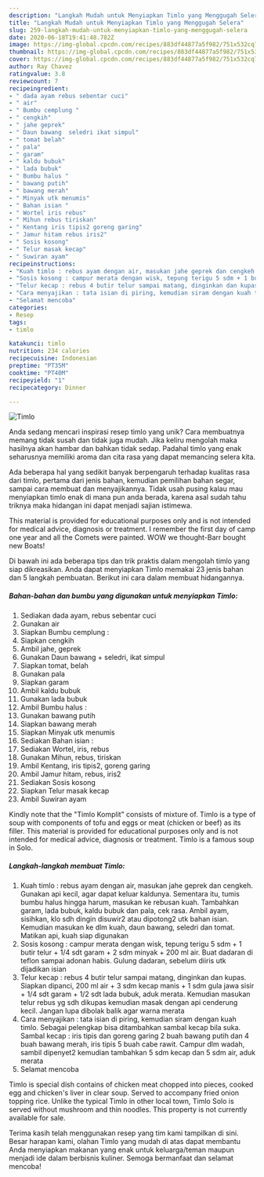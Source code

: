 ```yaml
---
description: "Langkah Mudah untuk Menyiapkan Timlo yang Menggugah Selera"
title: "Langkah Mudah untuk Menyiapkan Timlo yang Menggugah Selera"
slug: 259-langkah-mudah-untuk-menyiapkan-timlo-yang-menggugah-selera
date: 2020-06-18T19:41:48.782Z
image: https://img-global.cpcdn.com/recipes/883df44877a5f982/751x532cq70/timlo-foto-resep-utama.jpg
thumbnail: https://img-global.cpcdn.com/recipes/883df44877a5f982/751x532cq70/timlo-foto-resep-utama.jpg
cover: https://img-global.cpcdn.com/recipes/883df44877a5f982/751x532cq70/timlo-foto-resep-utama.jpg
author: Ray Chavez
ratingvalue: 3.8
reviewcount: 7
recipeingredient:
- " dada ayam rebus sebentar cuci"
- " air"
- " Bumbu cemplung "
- " cengkih"
- " jahe geprek"
- " Daun bawang  seledri ikat simpul"
- " tomat belah"
- " pala"
- " garam"
- " kaldu bubuk"
- " lada bubuk"
- " Bumbu halus "
- " bawang putih"
- " bawang merah"
- " Minyak utk menumis"
- " Bahan isian "
- " Wortel iris rebus"
- " Mihun rebus tiriskan"
- " Kentang iris tipis2 goreng garing"
- " Jamur hitam rebus iris2"
- " Sosis kosong"
- " Telur masak kecap"
- " Suwiran ayam"
recipeinstructions:
- "Kuah timlo : rebus ayam dengan air, masukan jahe geprek dan cengkeh. Gunakan api kecil, agar dapat keluar kaldunya. Sementara itu, tumis bumbu halus hingga harum, masukan ke rebusan kuah. Tambahkan garam, lada bubuk, kaldu bubuk dan pala, cek rasa. Ambil ayam, sisihkan, klo sdh dingin disuwir2 atau dipotong2 utk bahan isian. Kemudian masukan ke dlm kuah, daun bawang, seledri dan tomat. Matikan api, kuah siap digunakan"
- "Sosis kosong : campur merata dengan wisk, tepung terigu 5 sdm + 1 butir telur + 1/4 sdt garam + 2 sdm minyak + 200 ml air. Buat dadaran di teflon sampai adonan habis. Gulung dadaran, sebelum diiris utk dijadikan isian"
- "Telur kecap : rebus 4 butir telur sampai matang, dinginkan dan kupas. Siapkan dipanci, 200 ml air + 3 sdm kecap manis + 1 sdm gula jawa sisir + 1/4 sdt garam + 1/2 sdt lada bubuk, aduk merata. Kemudian masukan telur rebus yg sdh dikupas kemudian masak dengan api cenderung kecil. Jangan lupa dibolak balik agar warna merata"
- "Cara menyajikan : tata isian di piring, kemudian siram dengan kuah timlo. Sebagai pelengkap bisa ditambahkan sambal kecap bila suka. Sambal kecap : iris tipis dan goreng garing 2 buah bawang putih dan 4 buah bawang merah, iris tipis 5 buah cabe rawit. Campur dlm wadah, sambil dipenyet2 kemudian tambahkan 5 sdm kecap dan 5 sdm air, aduk merata"
- "Selamat mencoba"
categories:
- Resep
tags:
- timlo

katakunci: timlo 
nutrition: 234 calories
recipecuisine: Indonesian
preptime: "PT35M"
cooktime: "PT40M"
recipeyield: "1"
recipecategory: Dinner

---
```



![Timlo](https://img-global.cpcdn.com/recipes/883df44877a5f982/751x532cq70/timlo-foto-resep-utama.jpg)

Anda sedang mencari inspirasi resep timlo yang unik? Cara membuatnya memang tidak susah dan tidak juga mudah. Jika keliru mengolah maka hasilnya akan hambar dan bahkan tidak sedap. Padahal timlo yang enak seharusnya memiliki aroma dan cita rasa yang dapat memancing selera kita.

Ada beberapa hal yang sedikit banyak berpengaruh terhadap kualitas rasa dari timlo, pertama dari jenis bahan, kemudian pemilihan bahan segar, sampai cara membuat dan menyajikannya. Tidak usah pusing kalau mau menyiapkan timlo enak di mana pun anda berada, karena asal sudah tahu triknya maka hidangan ini dapat menjadi sajian istimewa.

This material is provided for educational purposes only and is not intended for medical advice, diagnosis or treatment. I remember the first day of camp one year and all the Comets were painted. WOW we thought-Barr bought new Boats!


Di bawah ini ada beberapa tips dan trik praktis dalam mengolah timlo yang siap dikreasikan. Anda dapat menyiapkan Timlo memakai 23 jenis bahan dan 5 langkah pembuatan. Berikut ini cara dalam membuat hidangannya.

<!--inarticleads1-->

##### Bahan-bahan dan bumbu yang digunakan untuk menyiapkan Timlo:

1. Sediakan  dada ayam, rebus sebentar cuci
1. Gunakan  air
1. Siapkan  Bumbu cemplung :
1. Siapkan  cengkih
1. Ambil  jahe, geprek
1. Gunakan  Daun bawang + seledri, ikat simpul
1. Siapkan  tomat, belah
1. Gunakan  pala
1. Siapkan  garam
1. Ambil  kaldu bubuk
1. Gunakan  lada bubuk
1. Ambil  Bumbu halus :
1. Gunakan  bawang putih
1. Siapkan  bawang merah
1. Siapkan  Minyak utk menumis
1. Sediakan  Bahan isian :
1. Sediakan  Wortel, iris, rebus
1. Gunakan  Mihun, rebus, tiriskan
1. Ambil  Kentang, iris tipis2, goreng garing
1. Ambil  Jamur hitam, rebus, iris2
1. Sediakan  Sosis kosong
1. Siapkan  Telur masak kecap
1. Ambil  Suwiran ayam


Kindly note that the &#34;Timlo Komplit&#34; consists of mixture of. Timlo is a type of soup with components of tofu and eggs or meat (chicken or beef) as its filler. This material is provided for educational purposes only and is not intended for medical advice, diagnosis or treatment. Timlo is a famous soup in Solo. 

<!--inarticleads2-->

##### Langkah-langkah membuat Timlo:

1. Kuah timlo : rebus ayam dengan air, masukan jahe geprek dan cengkeh. Gunakan api kecil, agar dapat keluar kaldunya. Sementara itu, tumis bumbu halus hingga harum, masukan ke rebusan kuah. Tambahkan garam, lada bubuk, kaldu bubuk dan pala, cek rasa. Ambil ayam, sisihkan, klo sdh dingin disuwir2 atau dipotong2 utk bahan isian. Kemudian masukan ke dlm kuah, daun bawang, seledri dan tomat. Matikan api, kuah siap digunakan
1. Sosis kosong : campur merata dengan wisk, tepung terigu 5 sdm + 1 butir telur + 1/4 sdt garam + 2 sdm minyak + 200 ml air. Buat dadaran di teflon sampai adonan habis. Gulung dadaran, sebelum diiris utk dijadikan isian
1. Telur kecap : rebus 4 butir telur sampai matang, dinginkan dan kupas. Siapkan dipanci, 200 ml air + 3 sdm kecap manis + 1 sdm gula jawa sisir + 1/4 sdt garam + 1/2 sdt lada bubuk, aduk merata. Kemudian masukan telur rebus yg sdh dikupas kemudian masak dengan api cenderung kecil. Jangan lupa dibolak balik agar warna merata
1. Cara menyajikan : tata isian di piring, kemudian siram dengan kuah timlo. Sebagai pelengkap bisa ditambahkan sambal kecap bila suka. Sambal kecap : iris tipis dan goreng garing 2 buah bawang putih dan 4 buah bawang merah, iris tipis 5 buah cabe rawit. Campur dlm wadah, sambil dipenyet2 kemudian tambahkan 5 sdm kecap dan 5 sdm air, aduk merata
1. Selamat mencoba


Timlo is special dish contains of chicken meat chopped into pieces, cooked egg and chicken&#39;s liver in clear soup. Served to accompany fried onion topping rice. Unlike the typical Timlo in other local town, Timlo Solo is served without mushroom and thin noodles. This property is not currently available for sale. 

Terima kasih telah menggunakan resep yang tim kami tampilkan di sini. Besar harapan kami, olahan Timlo yang mudah di atas dapat membantu Anda menyiapkan makanan yang enak untuk keluarga/teman maupun menjadi ide dalam berbisnis kuliner. Semoga bermanfaat dan selamat mencoba!
